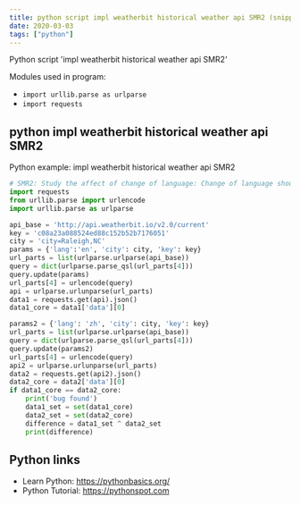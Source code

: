 ```yaml
---
title: python script impl weatherbit historical weather api SMR2 (snippet)
date: 2020-03-03
tags: ["python"]
---
```

Python script 'impl weatherbit historical weather api SMR2'


Modules used in program: 
* `import urllib.parse as urlparse`
* `import requests`

## python impl weatherbit historical weather api SMR2

Python example: impl weatherbit historical weather api SMR2

```python
# SMR2: Study the affect of change of language: Change of language should change results too
import requests
from urllib.parse import urlencode
import urllib.parse as urlparse

api_base = 'http://api.weatherbit.io/v2.0/current'
key = 'c08a23a088524ed88c152b52b7176051'
city = 'city=Raleigh,NC'
params = {'lang':'en', 'city': city, 'key': key}
url_parts = list(urlparse.urlparse(api_base))
query = dict(urlparse.parse_qsl(url_parts[4]))
query.update(params)
url_parts[4] = urlencode(query)
api = urlparse.urlunparse(url_parts)
data1 = requests.get(api).json()
data1_core = data1['data'][0]

params2 = {'lang': 'zh', 'city': city, 'key': key}
url_parts = list(urlparse.urlparse(api_base))
query = dict(urlparse.parse_qsl(url_parts[4]))
query.update(params2)
url_parts[4] = urlencode(query)
api2 = urlparse.urlunparse(url_parts)
data2 = requests.get(api2).json()
data2_core = data2['data'][0]
if data1_core == data2_core:
    print('bug found')
    data1_set = set(data1_core)
    data2_set = set(data2_core)
    difference = data1_set ^ data2_set
    print(difference)


```

## Python links

- Learn Python: https://pythonbasics.org/
- Python Tutorial: https://pythonspot.com
